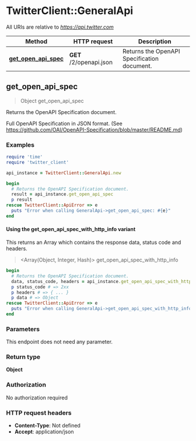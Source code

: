 # TwitterClient::GeneralApi

All URIs are relative to *https://api.twitter.com*

| Method | HTTP request | Description |
| ------ | ------------ | ----------- |
| [**get_open_api_spec**](GeneralApi.md#get_open_api_spec) | **GET** /2/openapi.json | Returns the OpenAPI Specification document. |


## get_open_api_spec

> Object get_open_api_spec

Returns the OpenAPI Specification document.

Full OpenAPI Specification in JSON format. (See https://github.com/OAI/OpenAPI-Specification/blob/master/README.md)

### Examples

```ruby
require 'time'
require 'twitter_client'

api_instance = TwitterClient::GeneralApi.new

begin
  # Returns the OpenAPI Specification document.
  result = api_instance.get_open_api_spec
  p result
rescue TwitterClient::ApiError => e
  puts "Error when calling GeneralApi->get_open_api_spec: #{e}"
end
```

#### Using the get_open_api_spec_with_http_info variant

This returns an Array which contains the response data, status code and headers.

> <Array(Object, Integer, Hash)> get_open_api_spec_with_http_info

```ruby
begin
  # Returns the OpenAPI Specification document.
  data, status_code, headers = api_instance.get_open_api_spec_with_http_info
  p status_code # => 2xx
  p headers # => { ... }
  p data # => Object
rescue TwitterClient::ApiError => e
  puts "Error when calling GeneralApi->get_open_api_spec_with_http_info: #{e}"
end
```

### Parameters

This endpoint does not need any parameter.

### Return type

**Object**

### Authorization

No authorization required

### HTTP request headers

- **Content-Type**: Not defined
- **Accept**: application/json

